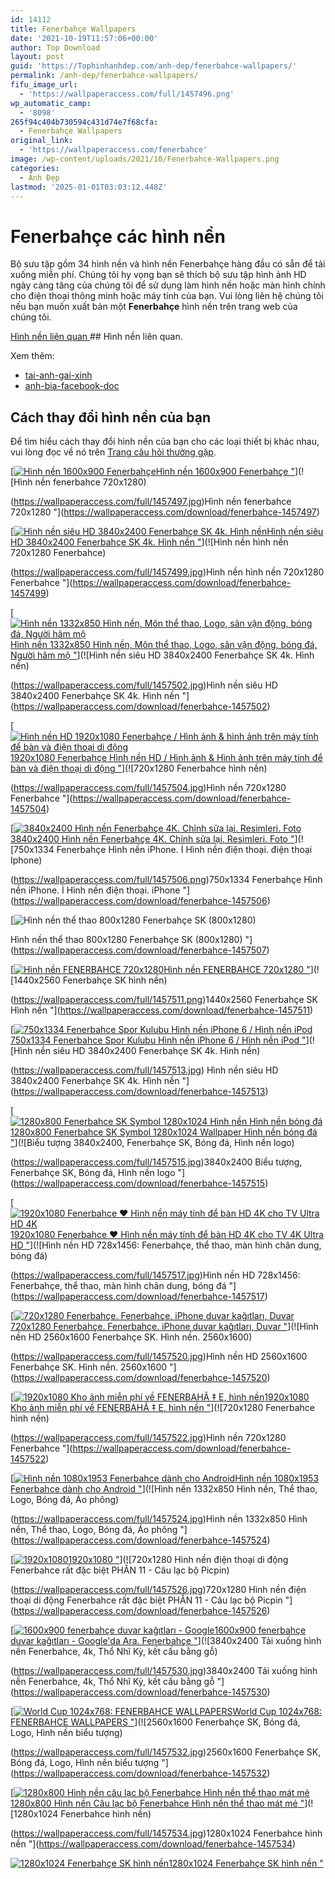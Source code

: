 ```yaml
---
id: 14112
title: Fenerbahçe Wallpapers
date: '2021-10-19T11:57:06+00:00'
author: Top Download
layout: post
guid: 'https://Tophinhanhdep.com/anh-dep/fenerbahce-wallpapers/'
permalink: /anh-dep/fenerbahce-wallpapers/
fifu_image_url:
  - 'https://wallpaperaccess.com/full/1457496.png'
wp_automatic_camp:
  - '8098'
265f94c404b730594c431d74e7f68cfa:
  - Fenerbahçe Wallpapers
original_link:
  - 'https://wallpaperaccess.com/fenerbahce'
image: /wp-content/uploads/2021/10/Fenerbahce-Wallpapers.png
categories:
  - Ảnh Đẹp
lastmod: '2025-01-01T03:03:12.448Z'
---
```

# Fenerbahçe các hình nền

Bộ sưu tập gồm 34 hình nền và hình nền Fenerbahçe hàng đầu có sẵn để tải xuống miễn phí. Chúng tôi hy vọng bạn sẽ thích bộ sưu tập hình ảnh HD ngày càng tăng của chúng tôi để sử dụng làm hình nền hoặc màn hình chính cho điện thoại thông minh hoặc máy tính của bạn. Vui lòng liên hệ chúng tôi nếu bạn muốn xuất bản một **Fenerbahçe** hình nền trên trang web của chúng tôi.

[Hình nền liên quan ](#related) ## Hình nền liên quan.

   
 Xem thêm:

   
- [tai-anh-gai-xinh](https://tophinhanhdep.com/gai-xinh/tai-anh-gai-xinh/)
- [anh-bia-facebook-doc](https://tophinhanhdep.com/anh-bia/anh-bia-facebook-doc/)

## Cách thay đổi hình nền của bạn

Để tìm hiểu cách thay đổi hình nền của bạn cho các loại thiết bị khác nhau, vui lòng đọc về nó trên [Trang câu hỏi thường gặp](https://tophinhanhdep.com/faq/).

  
[[![Hình nền 1600x900 Fenerbahçe](https://wallpaperaccess.com/full/1457496.png)Hình nền 1600x900 Fenerbahçe "](https://wallpaperaccess.com/download/fenerbahce-1457496)](![Hình nền fenerbahce 720x1280)

(https://wallpaperaccess.com/full/1457497.jpg)Hình nền fenerbahce 720x1280 "](https://wallpaperaccess.com/download/fenerbahce-1457497)

[[![Hình nền siêu HD 3840x2400 Fenerbahçe SK 4k.  Hình nền](https://wallpaperaccess.com/full/1457498.jpg)Hình nền siêu HD 3840x2400 Fenerbahçe SK 4k. Hình nền "](https://wallpaperaccess.com/download/fenerbahce-1457498)](![Hình nền hình nền 720x1280 Fenerbahce)

(https://wallpaperaccess.com/full/1457499.jpg)Hình nền hình nền 720x1280 Fenerbahce "](https://wallpaperaccess.com/download/fenerbahce-1457499)

[[![Hình nền 1332x850 Hình nền, Môn thể thao, Logo, sân vận động, bóng đá, Người hâm mộ](https://wallpaperaccess.com/full/1457500.jpg)Hình nền 1332x850 Hình nền, Môn thể thao, Logo, sân vận động, bóng đá, Người hâm mộ "](https://wallpaperaccess.com/download/fenerbahce-1457500)](![Hình nền siêu HD 3840x2400 Fenerbahçe SK 4k.  Hình nền)

(https://wallpaperaccess.com/full/1457502.jpg)Hình nền siêu HD 3840x2400 Fenerbahçe SK 4k. Hình nền "](https://wallpaperaccess.com/download/fenerbahce-1457502)

[[![Hình nền HD 1920x1080 Fenerbahçe / Hình ảnh & hình ảnh trên máy tính để bàn và điện thoại di động](https://wallpaperaccess.com/full/1457503.jpg)1920x1080 Fenerbahçe Hình nền HD / Hình ảnh &amp; Hình ảnh trên máy tính để bàn và điện thoại di động "](https://wallpaperaccess.com/download/fenerbahce-1457503)](![720x1280 Fenerbahce hình nền)

(https://wallpaperaccess.com/full/1457504.jpg)Hình nền 720x1280 Fenerbahce "](https://wallpaperaccess.com/download/fenerbahce-1457504)

[[![3840x2400 Hình nền Fenerbahçe 4K.  Chỉnh sửa lại.  Resimleri.  Foto](https://wallpaperaccess.com/full/1457505.jpg)3840x2400 Hình nền Fenerbahçe 4K. Chỉnh sửa lại. Resimleri. Foto "](https://wallpaperaccess.com/download/fenerbahce-1457505)](![750x1334 Fenerbahçe Hình nền iPhone.  İ Hình nền điện thoại.  điện thoại Iphone)

(https://wallpaperaccess.com/full/1457506.png)750x1334 Fenerbahçe Hình nền iPhone. İ Hình nền điện thoại. iPhone "](https://wallpaperaccess.com/download/fenerbahce-1457506)

[![Hình nền thể thao 800x1280 Fenerbahçe SK (800x1280)](https://wallpaperaccess.com/full/1457507.jpg)

Hình nền thể thao 800x1280 Fenerbahçe SK (800x1280) "](https://wallpaperaccess.com/download/fenerbahce-1457507)

[[![Hình nền FENERBAHCE 720x1280](https://wallpaperaccess.com/full/1457510.jpg)Hình nền FENERBAHCE 720x1280 "](https://wallpaperaccess.com/download/fenerbahce-1457510)](![1440x2560 Fenerbahçe SK hình nền)

(https://wallpaperaccess.com/full/1457511.png)1440x2560 Fenerbahçe SK Hình nền "](https://wallpaperaccess.com/download/fenerbahce-1457511)

[[![750x1334 Fenerbahce Spor Kulubu Hình nền iPhone 6 / Hình nền iPod](https://wallpaperaccess.com/full/1457512.jpg)750x1334 Fenerbahce Spor Kulubu Hình nền iPhone 6 / Hình nền iPod "](https://wallpaperaccess.com/download/fenerbahce-1457512)](![Hình nền siêu HD 3840x2400 Fenerbahçe SK 4k.  Hình nền)

(https://wallpaperaccess.com/full/1457513.jpg) Hình nền siêu HD 3840x2400 Fenerbahçe SK 4k. Hình nền "](https://wallpaperaccess.com/download/fenerbahce-1457513)

[[![1280x800 Fenerbahce SK Symbol 1280x1024 Hình nền Hình nền bóng đá](https://wallpaperaccess.com/full/1457514.jpg)1280x800 Fenerbahce SK Symbol 1280x1024 Wallpaper Hình nền bóng đá "](https://wallpaperaccess.com/download/fenerbahce-1457514)](![Biểu tượng 3840x2400, Fenerbahçe SK, Bóng đá, Hình nền logo)

(https://wallpaperaccess.com/full/1457515.jpg)3840x2400 Biểu tượng, Fenerbahçe SK, Bóng đá, Hình nền logo "](https://wallpaperaccess.com/download/fenerbahce-1457515)

[[![1920x1080 Fenerbahce ❤ Hình nền máy tính để bàn HD 4K cho TV Ultra HD 4K](https://wallpaperaccess.com/full/1457516.jpg)1920x1080 Fenerbahce ❤ Hình nền máy tính để bàn HD 4K cho TV 4K Ultra HD "](https://wallpaperaccess.com/download/fenerbahce-1457516)](![Hình nền HD 728x1456: Fenerbahçe, thể thao, màn hình chân dung, bóng đá)

(https://wallpaperaccess.com/full/1457517.jpg)Hình nền HD 728x1456: Fenerbahçe, thể thao, màn hình chân dung, bóng đá "](https://wallpaperaccess.com/download/fenerbahce-1457517)

[[![720x1280 Fenerbahçe.  Fenerbahçe.  iPhone duvar kağıtları, Duvar](https://wallpaperaccess.com/full/1457518.jpg)720x1280 Fenerbahçe. Fenerbahçe. iPhone duvar kağıtları, Duvar "](https://wallpaperaccess.com/download/fenerbahce-1457518)](![Hình nền HD 2560x1600 Fenerbahçe SK.  Hình nền.  2560x1600)

(https://wallpaperaccess.com/full/1457520.jpg)Hình nền HD 2560x1600 Fenerbahçe SK. Hình nền. 2560x1600 "](https://wallpaperaccess.com/download/fenerbahce-1457520)

[[![1920x1080 Kho ảnh miễn phí về FENERBAHÃ ‡ E, hình nền](https://wallpaperaccess.com/full/1457521.jpg)1920x1080 Kho ảnh miễn phí về FENERBAHÃ ‡ E, hình nền "](https://wallpaperaccess.com/download/fenerbahce-1457521)](![720x1280 Fenerbahce hình nền)

(https://wallpaperaccess.com/full/1457522.jpg)Hình nền 720x1280 Fenerbahce "](https://wallpaperaccess.com/download/fenerbahce-1457522)

[[![Hình nền 1080x1953 Fenerbahce dành cho Android](https://wallpaperaccess.com/full/1457523.jpg)Hình nền 1080x1953 Fenerbahce dành cho Android "](https://wallpaperaccess.com/download/fenerbahce-1457523)](![Hình nền 1332x850 Hình nền, Thể thao, Logo, Bóng đá, Áo phông)

(https://wallpaperaccess.com/full/1457524.jpg)Hình nền 1332x850 Hình nền, Thể thao, Logo, Bóng đá, Áo phông "](https://wallpaperaccess.com/download/fenerbahce-1457524)

[[![1920x1080 ](https://wallpaperaccess.com/full/1457525.jpg)1920x1080 "](https://wallpaperaccess.com/download/fenerbahce-1457525)](![720x1280 Hình nền điện thoại di động Fenerbahce rất đặc biệt PHẦN 11 - Câu lạc bộ Picpin)

(https://wallpaperaccess.com/full/1457526.jpg)720x1280 Hình nền điện thoại di động Fenerbahce rất đặc biệt PHẦN 11 - Câu lạc bộ Picpin "](https://wallpaperaccess.com/download/fenerbahce-1457526)

[[![1600x900 fenerbahçe duvar kağıtları - Google](https://wallpaperaccess.com/full/1457527.jpg)1600x900 fenerbahçe duvar kağıtları - Google'da Ara. Fenerbahçe "](https://wallpaperaccess.com/download/fenerbahce-1457527)](![3840x2400 Tải xuống hình nền Fenerbahce, 4k, Thổ Nhĩ Kỳ, kết cấu bằng gỗ)

(https://wallpaperaccess.com/full/1457530.jpg)3840x2400 Tải xuống hình nền Fenerbahce, 4k, Thổ Nhĩ Kỳ, kết cấu bằng gỗ "](https://wallpaperaccess.com/download/fenerbahce-1457530)

[[![World Cup 1024x768: FENERBAHCE WALLPAPERS](https://wallpaperaccess.com/full/1457531.png)World Cup 1024x768: FENERBAHCE WALLPAPERS "](https://wallpaperaccess.com/download/fenerbahce-1457531)](![2560x1600 Fenerbahçe SK, Bóng đá, Logo, Hình nền biểu tượng)

(https://wallpaperaccess.com/full/1457532.jpg)2560x1600 Fenerbahçe SK, Bóng đá, Logo, Hình nền biểu tượng "](https://wallpaperaccess.com/download/fenerbahce-1457532)

[[![1280x800 Hình nền câu lạc bộ Fenerbahce Hình nền thể thao mát mẻ](https://wallpaperaccess.com/full/1457533.jpg)1280x800 Hình nền Câu lạc bộ Fenerbahce Hình nền thể thao mát mẻ "](https://wallpaperaccess.com/download/fenerbahce-1457533)](![1280x1024 Fenerbahce hình nền)

(https://wallpaperaccess.com/full/1457534.jpg)1280x1024 Fenerbahce hình nền "](https://wallpaperaccess.com/download/fenerbahce-1457534)

[![1280x1024 Fenerbahçe SK hình nền](https://wallpaperaccess.com/full/1457535.jpg)1280x1024 Fenerbahçe SK hình nền "](https://wallpaperaccess.com/download/fenerbahce-1457535)

